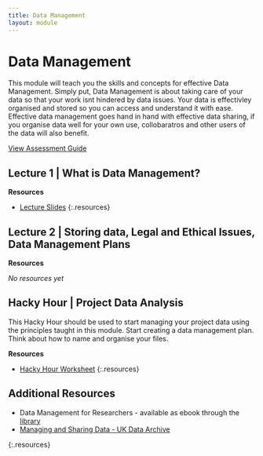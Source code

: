 ```yaml
---
title: Data Management
layout: module
---
```



# Data Management

This module will teach you the skills and concepts for effective Data Management. Simply put, Data Management is about taking care of your data so that your work isnt hindered by data issues. Your data is effectivley organised and stored so you can access and understand it with ease. Effective data management goes hand in hand with effective data sharing, if you organise data well for your own use, collobaratros and other users of the data will also benefit.


[View Assessment Guide](assessment.html)



## Lecture 1 | What is Data Management?



**Resources**

- [Lecture Slides](http://linkhere.com)
{:.resources}



## Lecture 2 | Storing data, Legal and Ethical Issues, Data Management Plans


**Resources**

_No resources yet_


## Hacky Hour | Project Data Analysis

This Hacky Hour should be used to start managing your project data using the principles taught in this module. Start creating a data management plan. Think about how to name and organise your files.  

**Resources**

- [Hacky Hour Worksheet](hacky-hour-worksheet.html)
{:.resources}


## Additional Resources

- Data Management for Researchers - available as ebook through the [library](http://www.library.auckland.ac.nz/?FROM_REF=bn-bc)
- [Managing and Sharing Data - UK Data Archive](http://www.data-archive.ac.uk/media/2894/managingsharing.pdf)


{:.resources}







